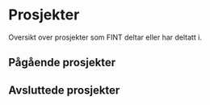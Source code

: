 # Prosjekter

Oversikt over prosjekter som FINT deltar eller har deltatt i.

## Pågående prosjekter

## Avsluttede prosjekter
